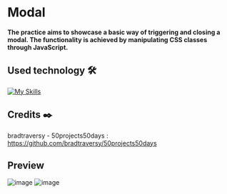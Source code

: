 # Modal

**The practice aims to showcase a basic way of triggering and closing a modal. The functionality is achieved by manipulating CSS classes through JavaScript.**

## Used technology 🛠️
[![My Skills](https://skillicons.dev/icons?i=html,css,js)](https://skillicons.dev)

## Credits ✒️
bradtraversy - 50projects50days : https://github.com/bradtraversy/50projects50days

## Preview 
![image](https://github.com/Mariam-Levy/artModal/assets/80288291/11b4b2f8-96e5-4224-ac10-0003bcaf7c57)
![image](https://github.com/Mariam-Levy/artModal/assets/80288291/b2ac22a3-de4a-44b6-baac-3616be8e985b)
